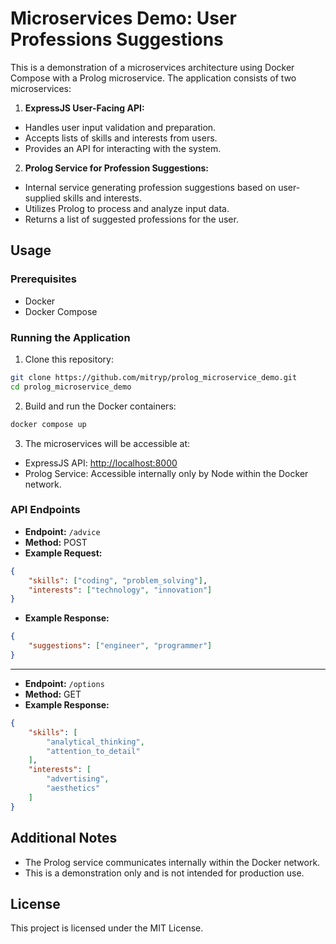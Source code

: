 # Microservices Demo: User Professions Suggestions

This is a demonstration of a microservices architecture using Docker Compose with a Prolog microservice. The application consists of two microservices:

1. **ExpressJS User-Facing API:**
- Handles user input validation and preparation.
- Accepts lists of skills and interests from users.
- Provides an API for interacting with the system.

2. **Prolog Service for Profession Suggestions:**
- Internal service generating profession suggestions based on user-supplied skills and interests.
- Utilizes Prolog to process and analyze input data.
- Returns a list of suggested professions for the user.

## Usage

### Prerequisites
- Docker
- Docker Compose
### Running the Application
1. Clone this repository:

```bash
git clone https://github.com/mitryp/prolog_microservice_demo.git
cd prolog_microservice_demo
```

2. Build and run the Docker containers:
```bash
docker compose up
```

3. The microservices will be accessible at:
- ExpressJS API: [http://localhost:8000](http://localhost:8000)
- Prolog Service: Accessible internally only by Node within the Docker network.
### API Endpoints
- **Endpoint:** `/advice`
- **Method:** POST
- **Example Request:**
```json
{
    "skills": ["coding", "problem_solving"],
    "interests": ["technology", "innovation"]
}
```
- **Example Response:**
```json
{
    "suggestions": ["engineer", "programmer"]
}
```
---
- **Endpoint:** `/options`
- **Method:** GET
- **Example Response:**
```json
{
    "skills": [
        "analytical_thinking",
        "attention_to_detail"
    ],
    "interests": [
        "advertising",
        "aesthetics"
    ]
}
```
## Additional Notes

- The Prolog service communicates internally within the Docker network.
- This is a demonstration only and is not intended for production use.
## License

This project is licensed under the MIT License.
